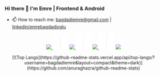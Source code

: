 ### Hi there 👋 I'm Emre | Frontend & Android 
- 📫 How to reach me: bagdadiemre@gmail.com | <a href="https://www.linkedin.com/in/emrebagdadioglu/">linkedin/emrebagdadioglu</a>

<p align="center">
  <a href="#">
    <img src="https://skillicons.dev/icons?i=js,react,materialui,html,css" />
  </a>
  <img src="https://github.com/bagdadiemre/bagdadiemre/blob/main/divider.png" />
  <a href="#">
    <img src="https://skillicons.dev/icons?i=kotlin,flutter,dart" />
  </a>
    <img src="https://github.com/bagdadiemre/bagdadiemre/blob/main/divider.png" />
   <a href="#">
    <img src="https://skillicons.dev/icons?i=java,spring,mongodb,nodejs" />
  </a>
  <img src="https://github.com/bagdadiemre/bagdadiemre/blob/main/divider.png" />
  <a href="#">
    <img src="https://skillicons.dev/icons?i=electron" />
  </a>
</p>

<div align="center">
    [![Top Langs](https://github-readme-stats.vercel.app/api/top-langs/?username=bagdadiemre&layout=compact&theme=dark)](https://github.com/anuraghazra/github-readme-stats)   
</div>


